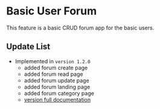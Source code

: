 # Basic User Forum

This feature is a basic CRUD forum app for the basic users.

## Update List

- Implemented in `version 1.2.0`
  - added forum create page
  - added forum read page
  - added forum update page
  - added forum landing page
  - added forum category page
  - [version full documentation](../version_docs/version-1.2.0.md)
